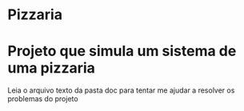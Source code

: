 # Pizzaria
# Projeto que simula um sistema de uma pizzaria
Leia o arquivo texto da pasta doc para tentar me ajudar a resolver os problemas do projeto

